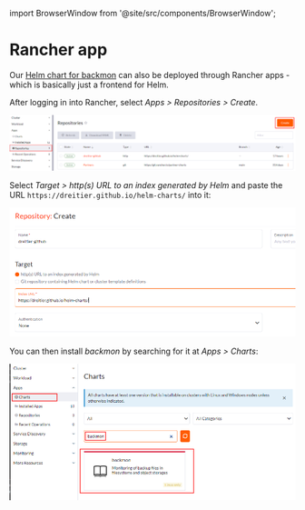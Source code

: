 import BrowserWindow from '@site/src/components/BrowserWindow';

# Rancher app

Our [Helm chart for backmon](helm-chart) can also be deployed through Rancher apps - which is basically just a frontend for Helm.

After logging in into Rancher, select *Apps > Repositories > Create*.

<BrowserWindow>

![rancher-add-repository.png](rancher-add-repository.png)

</BrowserWindow>

Select *Target > http(s) URL to an index generated by Helm* and paste the URL `https://dreitier.github.io/helm-charts/` into it:

<BrowserWindow>

![rancher-create-repository.png](rancher-create-repository.png)

</BrowserWindow>

You can then install *backmon* by searching for it at *Apps > Charts*:

<BrowserWindow>

![rancher-install-backmon.png](rancher-install-backmon.png)

</BrowserWindow>
